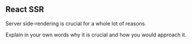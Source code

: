## React SSR

Server side-rendering is crucial for a whole lot of reasons.

Explain in your own words why it is crucial and how you would approach it.